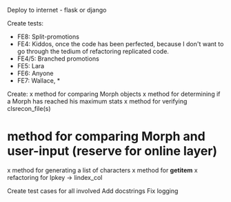 Deploy to internet - flask or django

Create tests:
- FE8: Split-promotions
- FE4: Kiddos, once the code has been perfected, because I don't want to go through the tedium of refactoring replicated code.
- FE4/5: Branched promotions
- FE5: Lara
- FE6: Anyone
- FE7: Wallace, *

Create:
x method for comparing Morph objects
x method for determining if a Morph has reached his maximum stats
x method for verifying clsrecon_file(s)
# method for comparing Morph and user-input (reserve for online layer)
x method for generating a list of characters
x method for __getitem__
x refactoring for lpkey -> lindex_col

Create test cases for all involved
Add docstrings
Fix logging
